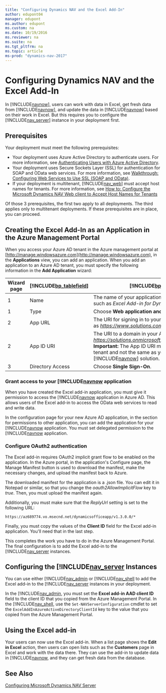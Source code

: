 ```yaml
---
title: "Configuring Dynamics NAV and the Excel Add-In"
author: edupont04
manager: edupont
ms.author: edupont
ms.custom: na
ms.date: 10/19/2016
ms.reviewer: na
ms.suite: na
ms.tgt_pltfrm: na
ms.topic: article
ms-prod: "dynamics-nav-2017"
---
```

# Configuring Dynamics NAV and the Excel Add-In
In [!INCLUDE[navnow](includes/navnow_md.md)], users can work with data in Excel, get fresh data from [!INCLUDE[navnow](includes/navnow_md.md)], and update the data in [!INCLUDE[navnow](includes/navnow_md.md)] based on their work in Excel. But this requires you to configure the [!INCLUDE[nav_server](includes/nav_server_md.md)] instance in your deployment first.  

## Prerequisites
Your deployment must meet the following prerequisites:

-   Your deployment uses Azure Active Directory to authenticate users. For more information, see [Authenticating Users with Azure Active Directory](Authenticating-Users-with-Azure-Active-Directory.md).  
-   Your deployment uses Secure Sockets Layer (SSL) for authentication for SOAP and OData web services. For more information, see [Walkthrough: Configuring Web Services to Use SSL (SOAP and OData)](Walkthrough--Configuring-Web-Services-to-Use-SSL--SOAP-and-OData-.md).  
-   If your deployment is multitenant, [!INCLUDE[nav_web](includes/nav_web_md.md)] must accept host names for tenants. For more information, see [How to: Configure the Microsoft Dynamics NAV Web client to Accept Host Names for Tenants](How-to--Configure-the-Microsoft-Dynamics-NAV-Web-client-to-Accept-Host-Names-for-Tenants.md)  

Of those 3 prerequisites, the first two apply to all deployments. The third applies only to multitenant deployments. If these prerequisites are in place, you can proceed.  

## Creating the Excel Add-In as an Application in the Azure Management Portal
When you access your Azure AD tenant in the Azure management portal at [http://manage.windowsazure.com](http://manage.windowsazure.com), in the **Applications** view, you can add an application. When you add an application to an Azure AD tenant, you must specify the following information in the **Add Application** wizard:  

|Wizard page|[!INCLUDE[bp_tablefield](includes/bp_tablefield_md.md)]|[!INCLUDE[bp_tabledescription](includes/bp_tabledescription_md.md)]|  
|-----------------|---------------------------------|---------------------------------------|  
|1|Name|The name of your application as it will display to your users, such as *Excel Add-in for Dynamics NAV*.|  
|1|Type|Choose **Web application and/or web app**.|  
|2|App URL|The URI for signing in to your [!INCLUDE[nav_web_server](includes/nav_web_server_md.md)], such as *https://www.solutions.com/DynamicsNAV/WebClient/*.|  
|2|App ID URI|The URI to a domain in your Azure AD tenant, such as *https://solutions.onmicrosoft.com/ExcelAddinforDynamicsNAV*. **Important:**  The App ID URI must be unique within the Azure AD tenant and not the same as you specified for your [!INCLUDE[navnow](includes/navnow_md.md)] solution.|  
|3|Directory Access|Choose **Single Sign-On**.|  

### Grant access to your [!INCLUDE[navnow](includes/navnow_md.md) application
When you have created the Excel add-in application, you must give it permission to access the [!INCLUDE[navnow](includes/navnow_md.md) application in Azure AD. This allows users of the Excel add-in to access the OData web services to read and write data.  

In the configuration page for your new Azure AD application, in the section for permissions to other application, you can add the application for your [!INCLUDE[navnow](includes/navnow_md.md) application. You must set delegated permission to the [!INCLUDE[navnow](includes/navnow_md.md) application.  

### Configure OAuth2 authentication
The Excel add-in requires OAuth2 implicit grant flow to be enabled on the application. In the Azure portal, in the application's Configure page, the Manage Manifest button is used to download the manifest, make the necessary changes, and upload the manifest back to Azure.

The downloaded manifest for the application is a .json file. You can edit it in Notepad or similar, so that you change the *oauth2AllowImplicitFlow* key to *true*. Then, you must upload the manifest again.  

Additionally, you must make sure that the *ReplyUrl* setting is set to the following URL:
```  
https://az689774.vo.msecnd.net/dynamicsofficeapp/v1.3.0.0/*
```  

Finally, you must copy the values of the **Client ID** field for the Excel add-in application. You'll need that in the last step.

This completes the work you have to do in the Azure Management Portal. The final configuration is to add the Excel add-in to the [!INCLUDE[nav_server](includes/nav_server_md.md) instances.

## Configuring the [!INCLUDE[nav_server](includes/nav_server_md.md) Instances
You can use either [!INCLUDE[nav_admin](includes/nav_admin_md.md) or [!INCLUDE[nav_shell](includes/nav_shell_md.md) to add the Excel add-in to the [!INCLUDE[nav_server](includes/nav_server_md.md) instances in your deployment.

In the [!INCLUDE[nav_admin](includes/nav_admin_md.md), you must set the **Excel add-in AAD client ID** field to the client ID that you copied from the Azure Management Portal. In the [!INCLUDE[nav_shell](includes/nav_shell_md.md), use the ```Set-NAVServerConfiguration``` cmdlet to set the ```ExcelAddInAzureActiveDirectoryClientId``` key to the  value that you copied from the Azure Management Portal.

## Using the Excel add-in
Your users can now use the Excel add-in. When a list page shows the **Edit in Excel** action, then users can open lists such as the **Customers** page in Excel and work with the data there. They can use the add-in to update data in [!INCLUDE[navnow](includes/navnow_md.md), and they can get fresh data from the database.

## See Also
[Configuring Microsoft Dynamics NAV Server](Configuring-Microsoft-Dynamics-NAV.md)  
